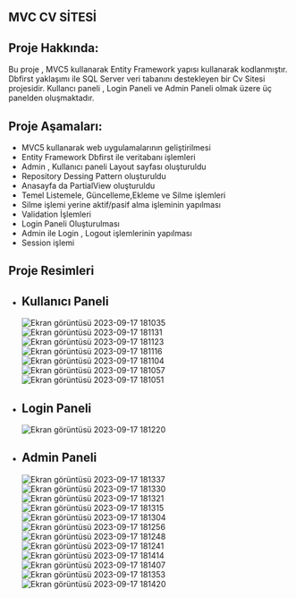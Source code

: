 MVC CV SİTESİ
-------------------
Proje Hakkında:
------------------
Bu proje , MVC5 kullanarak Entity Framework yapısı kullanarak kodlanmıştır. Dbfirst yaklaşımı ile SQL Server veri tabanını destekleyen bir Cv Sitesi projesidir. Kullancı paneli , Login Paneli ve Admin Paneli olmak üzere üç panelden oluşmaktadır.

Proje Aşamaları:
-----------------
- MVC5 kullanarak web uygulamalarının geliştirilmesi
- Entity Framework Dbfirst ile veritabanı işlemleri
- Admin , Kullanıcı paneli Layout sayfası oluşturuldu
- Repository Dessing Pattern oluşturuldu
- Anasayfa da PartialView oluşturuldu
- Temel Listemele, Güncelleme,Ekleme ve Silme işlemleri
- Silme işlemi yerine aktif/pasif alma işleminin yapılması
- Validation İşlemleri
- Login Paneli Oluşturulması
- Admin ile Login , Logout işlemlerinin yapılması
- Session işlemi

Proje Resimleri
---------------------
- Kullanıcı Paneli
  ------------------
  ![Ekran görüntüsü 2023-09-17 181035](https://github.com/Bahricanoz/CvSitesi/assets/128741075/4641aeb1-d3a1-43b5-bf29-24c56c1daa5e)
  ![Ekran görüntüsü 2023-09-17 181131](https://github.com/Bahricanoz/CvSitesi/assets/128741075/77b65852-063a-4b49-b345-6ff294339ccd)
  ![Ekran görüntüsü 2023-09-17 181123](https://github.com/Bahricanoz/CvSitesi/assets/128741075/9a78c73f-b88c-4013-82ec-c666e8c9c34d)
  ![Ekran görüntüsü 2023-09-17 181116](https://github.com/Bahricanoz/CvSitesi/assets/128741075/70846a34-1996-4f44-8fc9-30cb45e0347c)
  ![Ekran görüntüsü 2023-09-17 181104](https://github.com/Bahricanoz/CvSitesi/assets/128741075/df5eb02c-1d6b-423a-bd0d-2e83fcf701e5)
  ![Ekran görüntüsü 2023-09-17 181057](https://github.com/Bahricanoz/CvSitesi/assets/128741075/7d7dfbbb-f3da-4ce5-b5cc-626149ae8a5a)
  ![Ekran görüntüsü 2023-09-17 181051](https://github.com/Bahricanoz/CvSitesi/assets/128741075/d52e53b7-8963-484c-baaf-1da77e645b8a)
- Login Paneli
  ----------------------
  ![Ekran görüntüsü 2023-09-17 181220](https://github.com/Bahricanoz/CvSitesi/assets/128741075/daa912af-4ea6-45b6-a24d-78d65211166c)
- Admin Paneli
  --------------
  ![Ekran görüntüsü 2023-09-17 181337](https://github.com/Bahricanoz/CvSitesi/assets/128741075/d0e1f6a3-fb99-4286-b3b8-f8f602ea9c36)
  ![Ekran görüntüsü 2023-09-17 181330](https://github.com/Bahricanoz/CvSitesi/assets/128741075/bd88d658-3271-4a94-9ec5-405a27af46e2)
  ![Ekran görüntüsü 2023-09-17 181321](https://github.com/Bahricanoz/CvSitesi/assets/128741075/a9283771-9cf5-40ee-aa83-19d75be6fe27)
  ![Ekran görüntüsü 2023-09-17 181315](https://github.com/Bahricanoz/CvSitesi/assets/128741075/46f56202-1df5-4d87-9f77-8cb80961485f)
  ![Ekran görüntüsü 2023-09-17 181304](https://github.com/Bahricanoz/CvSitesi/assets/128741075/0dcdda8f-f823-4968-8db2-6c43c679a367)
  ![Ekran görüntüsü 2023-09-17 181256](https://github.com/Bahricanoz/CvSitesi/assets/128741075/e07b6dd6-e14e-440a-a414-e5e80fe31089)
  ![Ekran görüntüsü 2023-09-17 181248](https://github.com/Bahricanoz/CvSitesi/assets/128741075/8769b50c-5896-45a3-b4b8-7e16780f7847)
  ![Ekran görüntüsü 2023-09-17 181241](https://github.com/Bahricanoz/CvSitesi/assets/128741075/b65f114a-ebb3-46be-926e-f2f15395d57a)
  ![Ekran görüntüsü 2023-09-17 181414](https://github.com/Bahricanoz/CvSitesi/assets/128741075/ddc2e316-9cb8-48e1-a8b6-3bab15d49061)
  ![Ekran görüntüsü 2023-09-17 181407](https://github.com/Bahricanoz/CvSitesi/assets/128741075/c536d006-94b6-4b35-a619-a15f7a61e35d)
  ![Ekran görüntüsü 2023-09-17 181353](https://github.com/Bahricanoz/CvSitesi/assets/128741075/0a31b6c3-550f-4f51-82de-7de0e26a4879)
  ![Ekran görüntüsü 2023-09-17 181420](https://github.com/Bahricanoz/CvSitesi/assets/128741075/1f6f2c69-a3bf-4906-b9a4-1053eb65ee92)

